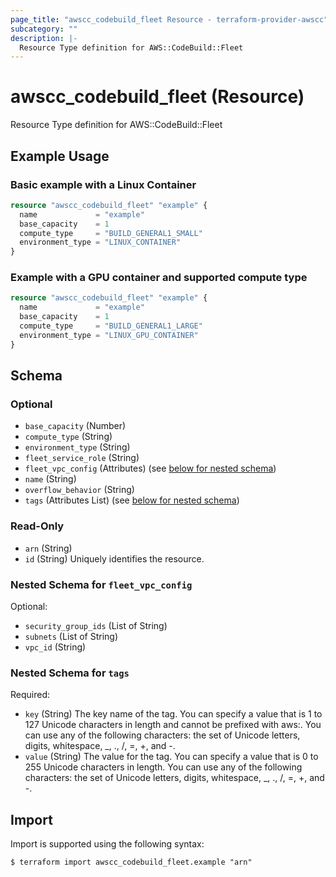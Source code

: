 ```yaml
---
page_title: "awscc_codebuild_fleet Resource - terraform-provider-awscc"
subcategory: ""
description: |-
  Resource Type definition for AWS::CodeBuild::Fleet
---
```


# awscc_codebuild_fleet (Resource)

Resource Type definition for AWS::CodeBuild::Fleet

## Example Usage

### Basic example with a Linux Container

```terraform
resource "awscc_codebuild_fleet" "example" {
  name             = "example"
  base_capacity    = 1
  compute_type     = "BUILD_GENERAL1_SMALL"
  environment_type = "LINUX_CONTAINER"
}
```

### Example with a GPU container and supported compute type

```terraform
resource "awscc_codebuild_fleet" "example" {
  name             = "example"
  base_capacity    = 1
  compute_type     = "BUILD_GENERAL1_LARGE"
  environment_type = "LINUX_GPU_CONTAINER"
}
```

<!-- schema generated by tfplugindocs -->
## Schema

### Optional

- `base_capacity` (Number)
- `compute_type` (String)
- `environment_type` (String)
- `fleet_service_role` (String)
- `fleet_vpc_config` (Attributes) (see [below for nested schema](#nestedatt--fleet_vpc_config))
- `name` (String)
- `overflow_behavior` (String)
- `tags` (Attributes List) (see [below for nested schema](#nestedatt--tags))

### Read-Only

- `arn` (String)
- `id` (String) Uniquely identifies the resource.

<a id="nestedatt--fleet_vpc_config"></a>
### Nested Schema for `fleet_vpc_config`

Optional:

- `security_group_ids` (List of String)
- `subnets` (List of String)
- `vpc_id` (String)


<a id="nestedatt--tags"></a>
### Nested Schema for `tags`

Required:

- `key` (String) The key name of the tag. You can specify a value that is 1 to 127 Unicode characters in length and cannot be prefixed with aws:. You can use any of the following characters: the set of Unicode letters, digits, whitespace, _, ., /, =, +, and -.
- `value` (String) The value for the tag. You can specify a value that is 0 to 255 Unicode characters in length. You can use any of the following characters: the set of Unicode letters, digits, whitespace, _, ., /, =, +, and -.

## Import

Import is supported using the following syntax:

```shell
$ terraform import awscc_codebuild_fleet.example "arn"
```